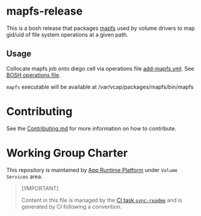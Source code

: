 # mapfs-release

This is a bosh release that packages
[mapfs](https://github.com/cloudfoundry/mapfs) used by volume drivers to
map gid/uid of file system operations at a given path.

## Usage

Collocate mapfs job onto diego cell via operations file
[add-mapfs.yml](operations/add-mapfs.yml). See [BOSH operations
file](https://bosh.io/docs/cli-ops-files/).

`mapfs` executable will be available at
/var/vcap/packages/mapfs/bin/mapfs

# Contributing

See the [Contributing.md](./.github/CONTRIBUTING.md) for more
information on how to contribute.

# Working Group Charter

This repository is maintained by [App Runtime
Platform](https://github.com/cloudfoundry/community/blob/main/toc/working-groups/app-runtime-platform.md)
under `Volume Services` area.

> \[!IMPORTANT\]
>
> Content in this file is managed by the [CI task
> `sync-readme`](https://github.com/cloudfoundry/wg-app-platform-runtime-ci/blob/c83c224ad06515ed52f51bdadf6075f56300ec93/shared/tasks/sync-readme/metadata.yml)
> and is generated by CI following a convention.
